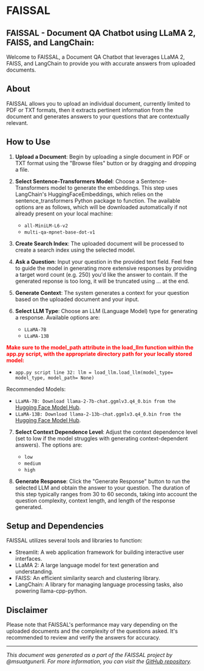 # FAISSAL 
## FAISSAL - Document QA Chatbot using LLaMA 2, FAISS, and LangChain:

Welcome to FAISSAL, a Document QA Chatbot that leverages LLaMA 2, FAISS, and LangChain to provide you with accurate answers from uploaded documents.

## About

FAISSAL allows you to upload an individual document, currently limited to PDF or TXT formats, then it extracts pertinent information from the document and generates answers to your questions that are contextually relevant.

## How to Use

1. **Upload a Document**: Begin by uploading a single document in PDF or TXT format using the "Browse files" button or by dragging and dropping a file.

2. **Select Sentence-Transformers Model**: Choose a Sentence-Transformers model to generate the embeddings. This step uses LangChain's HuggingFaceEmbeddings, which relies on the sentence_transformers Python package to function. The available options are as follows, which will be downloaded automatically if not already present on your local machine:
   - `all-MiniLM-L6-v2`
   - `multi-qa-mpnet-base-dot-v1`

3. **Create Search Index**: The uploaded document will be processed to create a search index using the selected model.

4. **Ask a Question**: Input your question in the provided text field. Feel free to guide the model in generating more extensive responses by providing a target word count (e.g. 250) you'd like the answer to contain. If the generated reponse is too long, it will be truncated using ... at the end.

5. **Generate Context**: The system generates a context for your question based on the uploaded document and your input.

6. **Select LLM Type**: Choose an LLM (Language Model) type for generating a response. Available options are:
   - `LLaMA-7B`
   - `LLaMA-13B`

<span style="color:red">**Make sure to the model_path attribute in the load_llm function within the app.py script, with the appropriate directory path for your locally stored model:** </span>
   - `app.py script line 32: llm = load_llm.load_llm(model_type= model_type, model_path= None)`

Recommended Models:
   - `LLaMA-7B: Download llama-2-7b-chat.ggmlv3.q4_0.bin from the ` [Hugging Face Model Hub](https://huggingface.co/TheBloke/Llama-2-7B-GGML/tree/main).
   - `LLaMA-13B: Download llama-2-13b-chat.ggmlv3.q4_0.bin from the ` [Hugging Face Model Hub](https://huggingface.co/TheBloke/Llama-2-13B-chat-GGML/tree/main).

7. **Select Context Dependence Level**: Adjust the context dependence level (set to low if the model struggles with generating context-dependent answers). The options are:
   - `low`
   - `medium`
   - `high`

8. **Generate Response**: Click the "Generate Response" button to run the selected LLM and obtain the answer to your question. The duration of this step typically ranges from 30 to 60 seconds, taking into account the question complexity, context length, and length of the response generated.

## Setup and Dependencies

FAISSAL utilizes several tools and libraries to function:
   - Streamlit: A web application framework for building interactive user interfaces.
   - LLaMA 2: A large language model for text generation and understanding.
   - FAISS: An efficient similarity search and clustering library.
   - LangChain: A library for managing language processing tasks, also powering llama-cpp-python.

## Disclaimer

Please note that FAISSAL's performance may vary depending on the uploaded documents and the complexity of the questions asked. It's recommended to review and verify the answers for accuracy.

---

*This document was generated as a part of the FAISSAL project by @msuatgunerli. For more information, you can visit the [GitHub repository](https://github.com/msuatgunerli/FAISSAL).*
